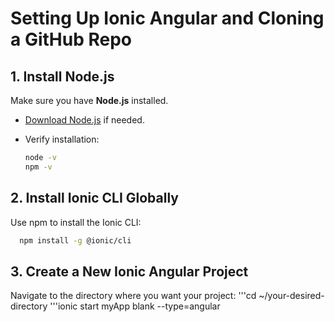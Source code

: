 # Setting Up Ionic Angular and Cloning a GitHub Repo

## 1. Install Node.js
Make sure you have **Node.js** installed.  
- [Download Node.js](https://nodejs.org/) if needed.  
- Verify installation:

   ```bash
   node -v
   npm -v

## 2. Install Ionic CLI Globally
Use npm to install the Ionic CLI:
 ```bash
   npm install -g @ionic/cli
```

## 3. Create a New Ionic Angular Project
Navigate to the directory where you want your project:
'''cd ~/your-desired-directory
'''ionic start myApp blank --type=angular
